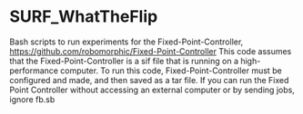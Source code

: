# SURF_WhatTheFlip
Bash scripts to run experiments for the Fixed-Point-Controller, https://github.com/robomorphic/Fixed-Point-Controller
This code assumes that the Fixed-Point-Controller is a sif file that is running on a high-performance computer. To run this code, Fixed-Point-Controller must be configured and made, and then saved as a tar file. If you can run the Fixed Point Controller without accessing an external computer or by sending jobs, ignore fb.sb

